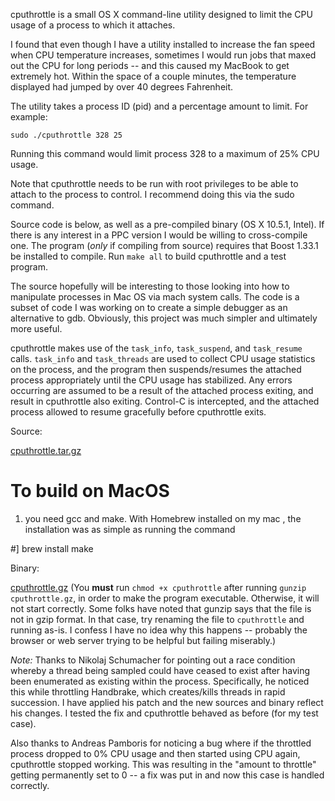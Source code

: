 cputhrottle is a small OS X command-line utility designed to limit the CPU usage of a process to which it attaches.

I found that even though I have a utility installed to increase the fan speed when CPU temperature increases, sometimes I would run jobs that maxed out the CPU for long periods -- and this caused my MacBook to get extremely hot. Within the space of a couple minutes, the temperature displayed had jumped by over 40 degrees Fahrenheit.

The utility takes a process ID (pid) and a percentage amount to limit. For example:

    sudo ./cputhrottle 328 25

Running this command would limit process 328 to a maximum of 25% CPU usage.

Note that cputhrottle needs to be run with root privileges to be able to attach to the process to control. I recommend doing this via the sudo command.

Source code is below, as well as a pre-compiled binary (OS X 10.5.1, Intel). If there is any interest in a PPC version I would be willing to cross-compile one. The program (_only_ if compiling from source) requires that Boost 1.33.1 be installed to compile. Run `make all` to build cputhrottle and a test program.

The source hopefully will be interesting to those looking into how to manipulate processes in Mac OS via mach system calls. The code is a subset of code I was working on to create a simple debugger as an alternative to gdb. Obviously, this project was much simpler and ultimately more useful.

cputhrottle makes use of the `task_info`, `task_suspend`, and `task_resume` calls. `task_info` and `task_threads` are used to collect CPU usage statistics on the process, and the program then suspends/resumes the attached process appropriately until the CPU usage has stabilized. Any errors occurring are assumed to be a result of the attached process exiting, and result in cputhrottle also exiting. Control-C is intercepted, and the attached process allowed to resume gracefully before cputhrottle exits.

Source:

[cputhrottle.tar.gz](http://www.willnolan.com/cputhrottle/cputhrottle.tar.gz)

# To build on MacOS
1. you need gcc and make. With Homebrew installed on my mac , the installation was as simple as running the command

#] brew install make

Binary:

[cputhrottle.gz](http://www.willnolan.com/cputhrottle/cputhrottle.gz) (You **must** run `chmod +x cputhrottle` after running `gunzip cputhrottle.gz`, in order to make the program executable. Otherwise, it will not start correctly. Some folks have noted that gunzip says that the file is not in gzip format. In that case, try renaming the file to `cputhrottle` and running as-is. I confess I have no idea why this happens -- probably the browser or web server trying to be helpful but failing miserably.)

_Note:_ Thanks to Nikolaj Schumacher for pointing out a race condition whereby a thread being sampled could have ceased to exist after having been enumerated as existing within the process. Specifically, he noticed this while throttling Handbrake, which creates/kills threads in rapid succession. I have applied his patch and the new sources and binary reflect his changes. I tested the fix and cputhrottle behaved as before (for my test case).

Also thanks to Andreas Pamboris for noticing a bug where if the throttled process dropped to 0% CPU usage and then started using CPU again, cputhrottle stopped working. This was resulting in the "amount to throttle" getting permanently set to 0 -- a fix was put in and now this case is handled correctly.

